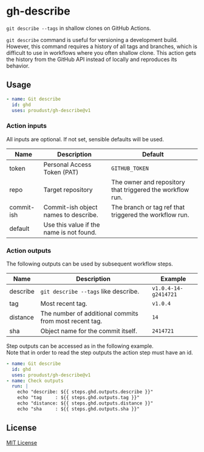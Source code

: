 # gh-describe

`git describe --tags` in shallow clones on GitHub Actions.

`git describe` command is useful for versioning a development build. However, this command requires
a history of all tags and branches, which is difficult to use in workflows where you often shallow
clone. This action gets the history from the GitHub API instead of locally and reproduces its
behavior.

## Usage

```yml
- name: Git describe
  id: ghd
  uses: proudust/gh-describe@v1
```

### Action inputs

All inputs are optional. If not set, sensible defaults will be used.

| Name       | Description                              | Default                                                   |
| ---------- | ---------------------------------------- | --------------------------------------------------------- |
| token      | Personal Access Token (PAT)              | `GITHUB_TOKEN`                                            |
| repo       | Target repository                        | The owner and repository that triggered the workflow run. |
| commit-ish | Commit-ish object names to describe.     | The branch or tag ref that triggered the workflow run.    |
| default    | Use this value if the name is not found. | `​`                                                       |

### Action outputs

The following outputs can be used by subsequent workflow steps.

| Name     | Description                                            | Example              |
| -------- | ------------------------------------------------------ | -------------------- |
| describe | `git describe --tags` like describe.                   | `v1.0.4-14-g2414721` |
| tag      | Most recent tag.                                       | `v1.0.4`             |
| distance | The number of additional commits from most recent tag. | `14`                 |
| sha      | Object name for the commit itself.                     | `2414721`            |

Step outputs can be accessed as in the following example.\
Note that in order to read the step outputs the action step must have an id.

```yml
- name: Git describe
  id: ghd
  uses: proudust/gh-describe@v1
- name: Check outputs
  run: |
    echo "describe: ${{ steps.ghd.outputs.describe }}"
    echo "tag     : ${{ steps.ghd.outputs.tag }}"
    echo "distance: ${{ steps.ghd.outputs.distance }}"
    echo "sha     : ${{ steps.ghd.outputs.sha }}"
```

## License

[MIT License](LICENSE)
